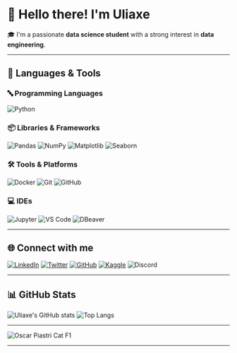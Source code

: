 # 👋 Hello there! I'm Uliaxe

🎓 I'm a passionate **data science student** with a strong interest in **data engineering**.  

---

## 🧠 Languages & Tools

### 🔤 Programming Languages  

![Python](https://img.shields.io/badge/Python-3776AB?style=for-the-badge&logo=python&logoColor=white)

### 📦 Libraries & Frameworks  

![Pandas](https://img.shields.io/badge/Pandas-150458?style=for-the-badge&logo=pandas&logoColor=white)
![NumPy](https://img.shields.io/badge/NumPy-013243?style=for-the-badge&logo=numpy&logoColor=white)
![Matplotlib](https://img.shields.io/badge/Matplotlib-0081C9?style=for-the-badge&logo=matplotlib&logoColor=white)
![Seaborn](https://img.shields.io/badge/Seaborn-FF9800?style=for-the-badge&logo=seaborn&logoColor=white)

### 🛠️ Tools & Platforms  

![Docker](https://img.shields.io/badge/Docker-2496ED?style=for-the-badge&logo=docker&logoColor=white)
![Git](https://img.shields.io/badge/Git-F05032?style=for-the-badge&logo=git&logoColor=white)
![GitHub](https://img.shields.io/badge/GitHub-181717?style=for-the-badge&logo=github&logoColor=white)

### 💻 IDEs  

![Jupyter](https://img.shields.io/badge/Jupyter-F37626?style=for-the-badge&logo=jupyter&logoColor=white)
![VS Code](https://img.shields.io/badge/VS%20Code-007ACC?style=for-the-badge&logo=visual-studio-code&logoColor=white)
![DBeaver](https://img.shields.io/badge/DBeaver-0078D7?style=for-the-badge&logo=dbeaver&logoColor=white)

---

## 🌐 Connect with me

[![LinkedIn](https://img.shields.io/badge/LinkedIn-0077B5?style=for-the-badge&logo=linkedin&logoColor=white)](https://www.linkedin.com/in/uliaxe)
[![Twitter](https://img.shields.io/badge/Twitter-1DA1F2?style=for-the-badge&logo=twitter&logoColor=white)](https://twitter.com/uliaxe)
[![GitHub](https://img.shields.io/badge/GitHub-181717?style=for-the-badge&logo=github&logoColor=white)](https://github.com/uliaxe)
[![Kaggle](https://img.shields.io/badge/Kaggle-20BEFF?style=for-the-badge&logo=kaggle&logoColor=white)](https://www.kaggle.com/uliaxe)
![Discord](https://img.shields.io/badge/Discord-5865F2?style=for-the-badge&logo=discord&logoColor=white)

---

## 📊 GitHub Stats

![Uliaxe's GitHub stats](https://github-readme-stats.vercel.app/api?username=uliaxe&show_icons=true&theme=radical&hide_title=false)
![Top Langs](https://github-readme-stats.vercel.app/api/top-langs/?username=uliaxe&layout=compact&theme=radical)

---

![Oscar Piastri Cat F1](https://media.tenor.com/8R4p5XgJt3MAAAAC/oscar-piastri-cat-f1.gif)

---

